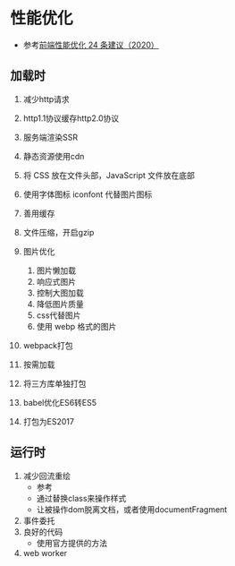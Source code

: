 # 性能优化
* 参考[前端性能优化 24 条建议（2020）](https://segmentfault.com/a/1190000022205291)

## 加载时
1. 减少http请求
2. http1.1协议缓存http2.0协议
3. 服务端渲染SSR
4. 静态资源使用cdn
5. 将 CSS 放在文件头部，JavaScript 文件放在底部
6. 使用字体图标 iconfont 代替图片图标
7. 善用缓存
8. 文件压缩，开启gzip
9. 图片优化 
   1. 图片懒加载
   2. 响应式图片
   3. 控制大图加载
   4. 降低图片质量
   5. css代替图片
   6. 使用 webp 格式的图片

10. webpack打包
   1. 按需加载
   2. 将三方库单独打包
   3. babel优化ES6转ES5
   4. 打包为ES2017


## 运行时
1. 减少回流重绘
   * 参考[](https://segmentfault.com/a/1190000017329980)
   * 通过替换class来操作样式
   * 让被操作dom脱离文档，或者使用documentFragment
2. 事件委托
3. 良好的代码
   * 使用官方提供的方法
4. web worker